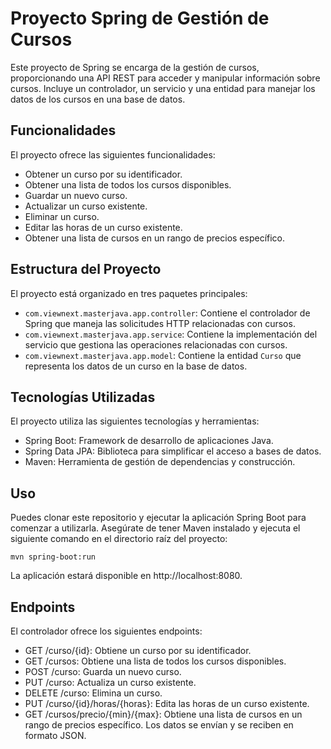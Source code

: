 # Proyecto Spring de Gestión de Cursos

Este proyecto de Spring se encarga de la gestión de cursos, proporcionando una API REST para acceder y manipular información sobre cursos. Incluye un controlador, un servicio y una entidad para manejar los datos de los cursos en una base de datos.

## Funcionalidades

El proyecto ofrece las siguientes funcionalidades:

- Obtener un curso por su identificador.
- Obtener una lista de todos los cursos disponibles.
- Guardar un nuevo curso.
- Actualizar un curso existente.
- Eliminar un curso.
- Editar las horas de un curso existente.
- Obtener una lista de cursos en un rango de precios específico.

## Estructura del Proyecto

El proyecto está organizado en tres paquetes principales:

- `com.viewnext.masterjava.app.controller`: Contiene el controlador de Spring que maneja las solicitudes HTTP relacionadas con cursos.
- `com.viewnext.masterjava.app.service`: Contiene la implementación del servicio que gestiona las operaciones relacionadas con cursos.
- `com.viewnext.masterjava.app.model`: Contiene la entidad `Curso` que representa los datos de un curso en la base de datos.

## Tecnologías Utilizadas

El proyecto utiliza las siguientes tecnologías y herramientas:

- Spring Boot: Framework de desarrollo de aplicaciones Java.
- Spring Data JPA: Biblioteca para simplificar el acceso a bases de datos.
- Maven: Herramienta de gestión de dependencias y construcción.

## Uso

Puedes clonar este repositorio y ejecutar la aplicación Spring Boot para comenzar a utilizarla. Asegúrate de tener Maven instalado y ejecuta el siguiente comando en el directorio raíz del proyecto:

```shell
mvn spring-boot:run
```

La aplicación estará disponible en http://localhost:8080.

## Endpoints
El controlador ofrece los siguientes endpoints:

- GET /curso/{id}: Obtiene un curso por su identificador.
- GET /cursos: Obtiene una lista de todos los cursos disponibles.
- POST /curso: Guarda un nuevo curso.
- PUT /curso: Actualiza un curso existente.
- DELETE /curso: Elimina un curso.
- PUT /curso/{id}/horas/{horas}: Edita las horas de un curso existente.
- GET /cursos/precio/{min}/{max}: Obtiene una lista de cursos en un rango de precios específico.
Los datos se envían y se reciben en formato JSON.